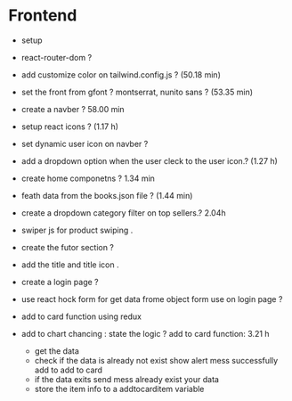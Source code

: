 # Frontend

- setup
- react-router-dom ?
- add customize color on tailwind.config.js ? (50.18 min)
- set the front from gfont ? montserrat, nunito sans ? (53.35 min)
- create a navber ? 58.00 min
- setup react icons ? (1.17 h)
- set dynamic user icon on navber ?
- add a dropdown option when the user cleck to the user icon.? (1.27 h)
- create home componetns ? 1.34 min
- feath data from the books.json file ? (1.44 min)
- create a dropdown category filter on top sellers.?
  2.04h
- swiper js for product swiping .
- create the futor section ?
- add the title and title icon .
- create a login page ?
- use react hock form for get data frome object form use on login page ?
- add to card function using redux


- add to chart chancing :
  state the logic ? add to card function: 3.21 h
  - get the data
  - check if the data is already not exist show alert mess successfully add to add to card
  - if the data exits send mess already exist your data 
  - store the item info to a addtocarditem variable

